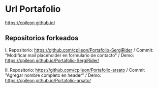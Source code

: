 # Url Portafolio
https://cpileon.github.io/

## Repositorios forkeados
I. Repositorio: https://github.com/cpileon/Portafolio-SergiRider / Commit: "Modificar mail placeholder en formulario de contacto" / Demo: https://cpileon.github.io/Portafolio-SergiRider/

II. Repositorio: https://github.com/cpileon/Portafolio-arsato / Commit "Agregar nombre completo en header" / Demo: https://cpileon.github.io/Portafolio-arsato/
